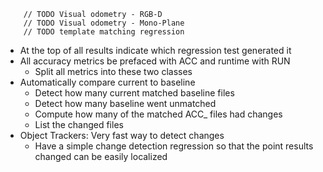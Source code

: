 		// TODO Visual odometry - RGB-D
		// TODO Visual odometry - Mono-Plane
		// TODO template matching regression

- At the top of all results indicate which regression test generated it
- All accuracy metrics be prefaced with ACC and runtime with RUN
  * Split all metrics into these two classes
- Automatically compare current to baseline
  * Detect how many current matched baseline files
  * Detect how many baseline went unmatched
  * Compute how many of the matched ACC_ files had changes
  * List the changed files
- Object Trackers: Very fast way to detect changes
  * Have a simple change detection regression so that the point results changed
    can be easily localized